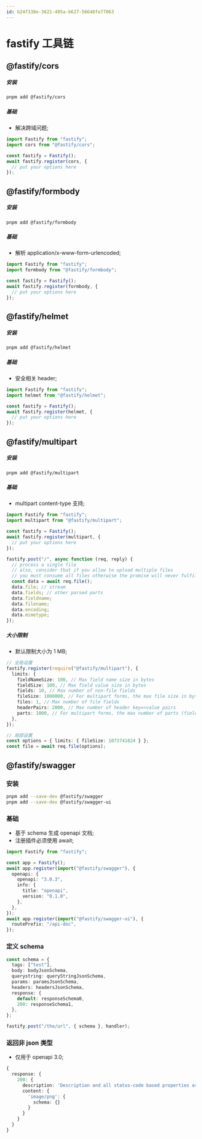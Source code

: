 ```yaml
---
id: b24f338e-3621-495a-b627-56648fe77063
---
```


# fastify 工具链

## @fastify/cors

##### 安装

```bash
pnpm add @fastify/cors
```

##### 基础

- 解决跨域问题;

```typescript
import Fastify from "fastify";
import cors from "@fastify/cors";

const fastify = Fastify();
await fastify.register(cors, {
  // put your options here
});
```

## @fastify/formbody

##### 安装

```bash
pnpm add @fastify/formbody
```

##### 基础

- 解析 application/x-www-form-urlencoded;

```typescript
import Fastify from "fastify";
import formbody from "@fastify/formbody";

const fastify = Fastify();
await fastify.register(formbody, {
  // put your options here
});
```

## @fastify/helmet

##### 安装

```bash
pnpm add @fastify/helmet
```

##### 基础

- 安全相关 header;

```typescript
import Fastify from "fastify";
import helmet from "@fastify/helmet";

const fastify = Fastify();
await fastify.register(helmet, {
  // put your options here
});
```

## @fastify/multipart

##### 安装

```bash
pnpm add @fastify/multipart
```

##### 基础

- multipart content-type 支持;

```typescript
import Fastify from "fastify";
import multipart from "@fastify/multipart";

const fastify = Fastify();
await fastify.register(multipart, {
  // put your options here
});

fastify.post("/", async function (req, reply) {
  // process a single file
  // also, consider that if you allow to upload multiple files
  // you must consume all files otherwise the promise will never fulfill
  const data = await req.file();
  data.file; // stream
  data.fields; // other parsed parts
  data.fieldname;
  data.filename;
  data.encoding;
  data.mimetype;
});
```

##### 大小限制

- 默认限制大小为 1 MB;

```typescript
// 全局设置
fastify.register(require("@fastify/multipart"), {
  limits: {
    fieldNameSize: 100, // Max field name size in bytes
    fieldSize: 100, // Max field value size in bytes
    fields: 10, // Max number of non-file fields
    fileSize: 1000000, // For multipart forms, the max file size in bytes
    files: 1, // Max number of file fields
    headerPairs: 2000, // Max number of header key=>value pairs
    parts: 1000, // For multipart forms, the max number of parts (fields + files)
  },
});

// 局部设置
const options = { limits: { fileSize: 1073741824 } };
const file = await req.file(options);
```

## @fastify/swagger

### 安装

```bash
pnpm add --save-dev @fastify/swagger
pnpm add --save-dev @fastify/swagger-ui
```

### 基础

- 基于 schema 生成 openapi 文档;
- 注册插件必须使用 await;

```typescript
import Fastify from "fastify";

const app = Fastify();
await app.register(import("@fastify/swagger"), {
  openapi: {
    openapi: "3.0.3",
    info: {
      title: "openapi",
      version: "0.1.0",
    },
  },
});
await app.register(import("@fastify/swagger-ui"), {
  routePrefix: "/api-doc",
});
```

### 定义 schema

```typescript
const schema = {
  tags: ["test"],
  body: bodyJsonSchema,
  querystring: queryStringJsonSchema,
  params: paramsJsonSchema,
  headers: headersJsonSchema,
  response: {
    default: responseSchema0,
    200: responseSchema1,
  },
};

fastify.post("/the/url", { schema }, handler);
```

### 返回非 json 类型

- 仅用于 openapi 3.0;

```typescript
{
  response: {
    200: {
      description: 'Description and all status-code based properties are working',
      content: {
        'image/png': {
          schema: {}
        }
      }
    }
  }
}
```

